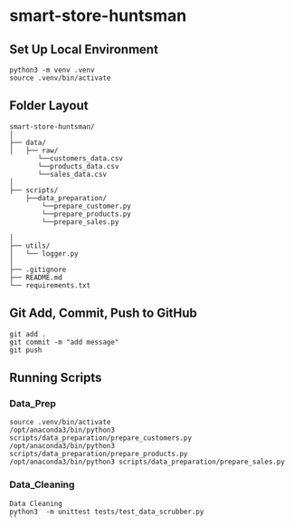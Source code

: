 # smart-store-huntsman

## Set Up Local Environment
```
python3 -m venv .venv
source .venv/bin/activate
```

## Folder Layout
```
smart-store-huntsman/   
│
├── data/                
│   ├── raw/   
       └──customers_data.csv
       └──products_data.csv
       └──sales_data.csv                    
│
├── scripts/   
    ├──data_preparation/
        └──prepare_customer.py
        └──prepare_products.py
        └──prepare_sales.py
                        
│
├── utils/                     
│   └── logger.py             
│
├── .gitignore                 
├── README.md                  
└── requirements.txt 
```          

## Git Add, Commit, Push to GitHub
```
git add .
git commit -m "add message"
git push
```
## Running Scripts 
### Data_Prep
```
source .venv/bin/activate
/opt/anaconda3/bin/python3 scripts/data_preparation/prepare_customers.py
/opt/anaconda3/bin/python3 scripts/data_preparation/prepare_products.py 
/opt/anaconda3/bin/python3 scripts/data_preparation/prepare_sales.py 
```

### Data_Cleaning
```
Data Cleaning
python3  -m unittest tests/test_data_scrubber.py
``